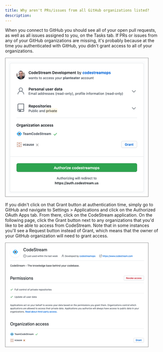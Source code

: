 ```yaml
---
title: Why aren't PRs/issues from all GitHub organizations listed?
description:
---
```


When you connect to GitHub you should see all of your open pull requests, as
well as all issues assigned to you, on the Tasks tab. If PRs or issues from any
of your GitHub organizations are missing, it's probably because at the time you
authenticated with GitHub, you didn't grant access to all of your organizations.

![GitHub Authentication](../assets/images/GitHubAuth.png)

If you didn't click on that Grant button at authentication time, simply go to
GitHub and navigate to Settings > Applications and click on the Authorized OAuth
Apps tab. From there, click on the CodeStream application. On the following
page, click the Grant button next to any organizations that you'd like to be
able to access from CodeStream. Note that in some instances you'll see a Request
button instead of Grant, which means that the owner of your GitHub organization
will need to grant access.

![GitHub OAuth Apps](../assets/images/GitHubOAuthApps.png)